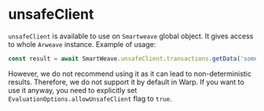 # unsafeClient

`unsafeClient` is available to use on `Smartweave` global object. It gives access to whole `Arweave` instance.
Example of usage:

```typescript
const result = await SmartWeave.unsafeClient.transactions.getData('some_id');
```

However, we do not recommend using it as it can lead to non-deterministic results. Therefore, we do not support it by default in Warp.
If you want to use it anyway, you need to explicitly set `EvaluationOptions.allowUnsafeClient` flag to `true`.
